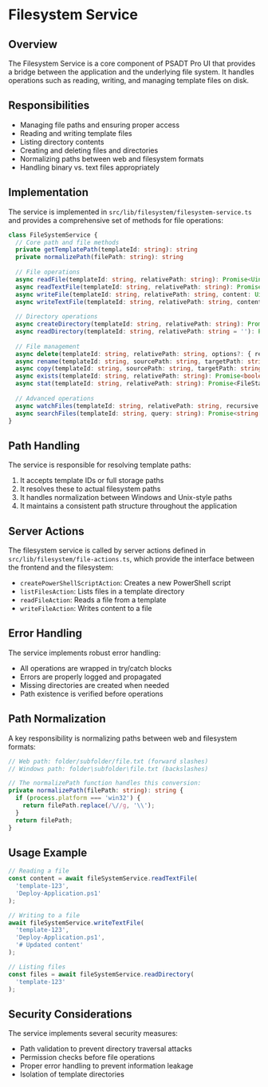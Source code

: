 # Filesystem Service

## Overview

The Filesystem Service is a core component of PSADT Pro UI that provides a bridge between the application and the underlying file system. It handles operations such as reading, writing, and managing template files on disk.

## Responsibilities

- Managing file paths and ensuring proper access
- Reading and writing template files
- Listing directory contents
- Creating and deleting files and directories
- Normalizing paths between web and filesystem formats
- Handling binary vs. text files appropriately

## Implementation

The service is implemented in `src/lib/filesystem/filesystem-service.ts` and provides a comprehensive set of methods for file operations:

```typescript
class FileSystemService {
  // Core path and file methods
  private getTemplatePath(templateId: string): string
  private normalizePath(filePath: string): string
  
  // File operations
  async readFile(templateId: string, relativePath: string): Promise<Uint8Array>
  async readTextFile(templateId: string, relativePath: string): Promise<string>
  async writeFile(templateId: string, relativePath: string, content: Uint8Array): Promise<void>
  async writeTextFile(templateId: string, relativePath: string, content: string): Promise<void>
  
  // Directory operations
  async createDirectory(templateId: string, relativePath: string): Promise<void>
  async readDirectory(templateId: string, relativePath: string = ''): Promise<FileStat[]>
  
  // File management
  async delete(templateId: string, relativePath: string, options?: { recursive?: boolean }): Promise<void>
  async rename(templateId: string, sourcePath: string, targetPath: string): Promise<void>
  async copy(templateId: string, sourcePath: string, targetPath: string): Promise<void>
  async exists(templateId: string, relativePath: string): Promise<boolean>
  async stat(templateId: string, relativePath: string): Promise<FileStat>
  
  // Advanced operations
  async watchFiles(templateId: string, relativePath: string, recursive: boolean = true): Promise<FSWatcher>
  async searchFiles(templateId: string, query: string): Promise<string[]>
}
```

## Path Handling

The service is responsible for resolving template paths:

1. It accepts template IDs or full storage paths
2. It resolves these to actual filesystem paths
3. It handles normalization between Windows and Unix-style paths
4. It maintains a consistent path structure throughout the application

## Server Actions

The filesystem service is called by server actions defined in `src/lib/filesystem/file-actions.ts`, which provide the interface between the frontend and the filesystem:

- `createPowerShellScriptAction`: Creates a new PowerShell script
- `listFilesAction`: Lists files in a template directory
- `readFileAction`: Reads a file from a template
- `writeFileAction`: Writes content to a file

## Error Handling

The service implements robust error handling:

- All operations are wrapped in try/catch blocks
- Errors are properly logged and propagated
- Missing directories are created when needed
- Path existence is verified before operations

## Path Normalization

A key responsibility is normalizing paths between web and filesystem formats:

```typescript
// Web path: folder/subfolder/file.txt (forward slashes)
// Windows path: folder\subfolder\file.txt (backslashes)

// The normalizePath function handles this conversion:
private normalizePath(filePath: string): string {
  if (process.platform === 'win32') {
    return filePath.replace(/\//g, '\\');
  }
  return filePath;
}
```

## Usage Example

```typescript
// Reading a file
const content = await fileSystemService.readTextFile(
  'template-123', 
  'Deploy-Application.ps1'
);

// Writing to a file
await fileSystemService.writeTextFile(
  'template-123',
  'Deploy-Application.ps1',
  '# Updated content'
);

// Listing files
const files = await fileSystemService.readDirectory(
  'template-123'
);
```

## Security Considerations

The service implements several security measures:

- Path validation to prevent directory traversal attacks
- Permission checks before file operations
- Proper error handling to prevent information leakage
- Isolation of template directories